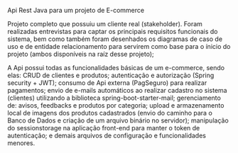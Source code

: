 Api Rest Java para um projeto de E-commerce

Projeto completo que possuiu um cliente real (stakeholder). Foram realizadas entrevistas para captar os principais requisitos funcionais do sistema, bem como também foram desenhados os diagramas de caso de uso e de entidade relacionamento para servirem como base para o ínicio do projeto (ambos disponíveis na raíz desse projeto);

A Api possui todas as funcionalidades básicas de um e-commerce, sendo elas:  CRUD de clientes e produtos; autenticação e autorização (Spring security + JWT); consumo de Api externa (PagSeguro) para realizar pagamentos; envio de e-mails automáticos ao realizar cadastro no sistema (clientes) utilizando a biblioteca spring-boot-starter-mail; gerenciamento de: avisos, feedbacks e produtos por categoria; upload e armazenamento local de imagens dos produtos cadastrados (envio do caminho para o Banco de Dados e criação de um arquivo binário no servidor); manipulação do sessionstorage na aplicação front-end para manter o token de autenticação; e demais arquivos de configuração e funcionalidades menores.
